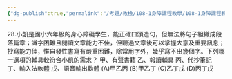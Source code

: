 ```yaml
---
{"dg-publish":true,"permalink":"/考題/教檢/108-1身障課程教學/108-1身障課程教學-第1大題第28題/","tags":["考題","題目","未完"]}
---
```


28.小凱是國小六年級的身心障礙學生，能正確口頭造句，但無法將句子組織成段落篇章；識字困難且閱讀文章能力不佳，但聽過文章後可以掌握大意及重要訊息；抄寫能力佳，惟自發性書寫有嚴重困難，除常用字外，幾乎寫不出幾個字。下列哪一選項的輔具較符合小凱的需求？
甲、有聲書籍
乙、報讀輔具
丙、代抄筆記
丁、輸入法軟體
戊、語音輸出軟體
(A)甲乙丙 (B)甲乙丁 (C)乙丁戊 (D)丙丁戊
